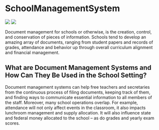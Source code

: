 # SchoolManagementSystem

[![](https://tokei.rs/b1/github/Nurislom373/SchoolManagementSystem)](https://github.com/Nurislom373/SchoolManagementSystem)
[![](https://tokei.rs/b1/github/Nurislom373/SchoolManagementSystem?category=files)](https://github.com/Nurislom373/SchoolManagementSystem)

Document management for schools or otherwise, is the creation, control, and conservation of pieces of information. Schools tend to develop an amazing array of documents, ranging from student papers and records of grades, attendance and behavior up through overall curriculum alignment and financial management.

## What are Document Management Systems and How Can They Be Used in the School Setting?

Document management systems can help free teachers and secretaries from the continuous process of filing documents, keeping track of them, and finding ways to communicate essential information to all members of the staff. Moreover, many school operations overlap. For example, attendance will not only affect events in the classroom, it also impacts lunchroom management and supply allocation. It will also influence state and federal money allocated to the school – as do grades and yearly exam scores.
